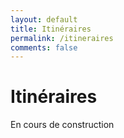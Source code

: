 ```yaml
---
layout: default
title: Itinéraires
permalink: /itineraires
comments: false
---
```

# Itinéraires
 
En cours de construction